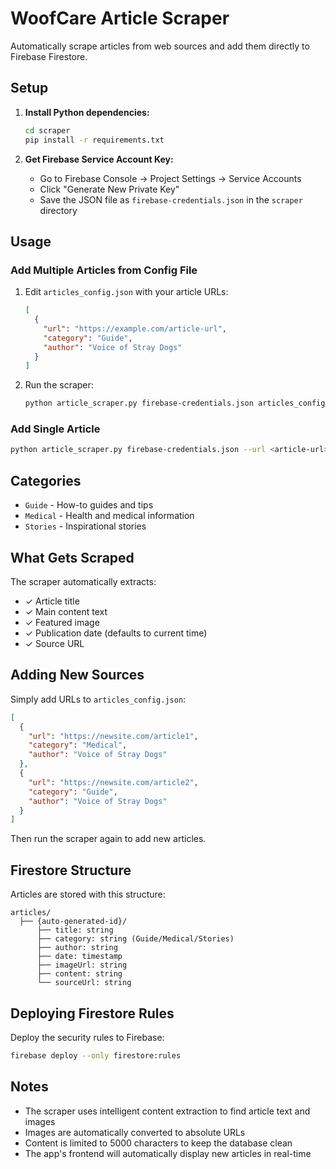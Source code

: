 # WoofCare Article Scraper

Automatically scrape articles from web sources and add them directly to Firebase Firestore.

## Setup

1. **Install Python dependencies:**
   ```bash
   cd scraper
   pip install -r requirements.txt
   ```

2. **Get Firebase Service Account Key:**
   - Go to Firebase Console → Project Settings → Service Accounts
   - Click "Generate New Private Key"
   - Save the JSON file as `firebase-credentials.json` in the `scraper` directory

## Usage

### Add Multiple Articles from Config File

1. Edit `articles_config.json` with your article URLs:
   ```json
   [
     {
       "url": "https://example.com/article-url",
       "category": "Guide",
       "author": "Voice of Stray Dogs"
     }
   ]
   ```

2. Run the scraper:
   ```bash
   python article_scraper.py firebase-credentials.json articles_config.json
   ```

### Add Single Article

```bash
python article_scraper.py firebase-credentials.json --url <article-url> --category Guide
```

## Categories

- `Guide` - How-to guides and tips
- `Medical` - Health and medical information
- `Stories` - Inspirational stories

## What Gets Scraped

The scraper automatically extracts:
- ✓ Article title
- ✓ Main content text
- ✓ Featured image
- ✓ Publication date (defaults to current time)
- ✓ Source URL

## Adding New Sources

Simply add URLs to `articles_config.json`:

```json
[
  {
    "url": "https://newsite.com/article1",
    "category": "Medical",
    "author": "Voice of Stray Dogs"
  },
  {
    "url": "https://newsite.com/article2",
    "category": "Guide",
    "author": "Voice of Stray Dogs"
  }
]
```

Then run the scraper again to add new articles.

## Firestore Structure

Articles are stored with this structure:
```
articles/
  ├── {auto-generated-id}/
      ├── title: string
      ├── category: string (Guide/Medical/Stories)
      ├── author: string
      ├── date: timestamp
      ├── imageUrl: string
      ├── content: string
      └── sourceUrl: string
```

## Deploying Firestore Rules

Deploy the security rules to Firebase:
```bash
firebase deploy --only firestore:rules
```

## Notes

- The scraper uses intelligent content extraction to find article text and images
- Images are automatically converted to absolute URLs
- Content is limited to 5000 characters to keep the database clean
- The app's frontend will automatically display new articles in real-time